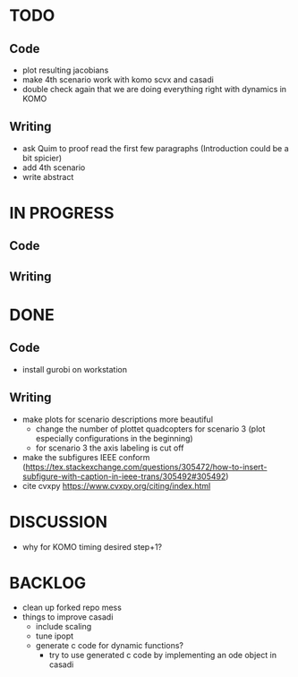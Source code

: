 # TODO
## Code
- plot resulting jacobians
- make 4th scenario work with komo scvx and casadi
- double check again that we are doing everything right with dynamics in KOMO

## Writing
- ask Quim to proof read the first few paragraphs (Introduction could be a bit spicier) 
- add 4th scenario
- write abstract

# IN PROGRESS
## Code

## Writing

# DONE
## Code
- install gurobi on workstation

## Writing
- make plots for scenario descriptions more beautiful
  - change the number of plottet quadcopters for scenario 3 (plot especially configurations in the beginning)
  - for scenario 3 the axis labeling is cut off
- make the subfigures IEEE conform (https://tex.stackexchange.com/questions/305472/how-to-insert-subfigure-with-caption-in-ieee-trans/305492#305492)
- cite cvxpy https://www.cvxpy.org/citing/index.html

# DISCUSSION
- why for KOMO timing desired step+1?

# BACKLOG
- clean up forked repo mess
- things to improve casadi
  - include scaling
  - tune ipopt
  - generate c code for dynamic functions?
    - try to use generated c code by implementing an ode object in casadi
